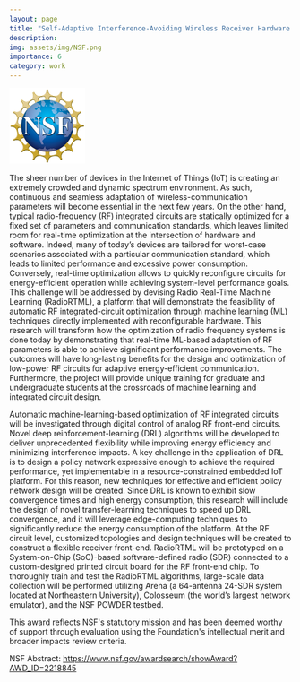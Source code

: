 ```yaml
---
layout: page
title: "Self-Adaptive Interference-Avoiding Wireless Receiver Hardware through Real-Time Learning-Based Automatic Optimization of Power-Efficient Integrated Circuits"
description:
img: assets/img/NSF.png
importance: 6
category: work
---
```


<style>
.nsf {
  width: 135px;
  height: 135px;
}
</style>
<img src="/assets/img/NSF.png" class="nsf" alt="NSF Logo">

The sheer number of devices in the Internet of Things (IoT) is creating an extremely crowded and dynamic spectrum environment. As such, continuous and seamless adaptation of wireless-communication parameters will become essential in the next few years. On the other hand, typical radio-frequency (RF) integrated circuits are statically optimized for a fixed set of parameters and communication standards, which leaves limited room for real-time optimization at the intersection of hardware and software. Indeed, many of today’s devices are tailored for worst-case scenarios associated with a particular communication standard, which leads to limited performance and excessive power consumption. Conversely, real-time optimization allows to quickly reconfigure circuits for energy-efficient operation while achieving system-level performance goals. This challenge will be addressed by devising Radio Real-Time Machine Learning (RadioRTML), a platform that will demonstrate the feasibility of automatic RF integrated-circuit optimization through machine learning (ML) techniques directly implemented with reconfigurable hardware. This research will transform how the optimization of radio frequency systems is done today by demonstrating that real-time ML-based adaptation of RF parameters is able to achieve significant performance improvements. The outcomes will have long-lasting benefits for the design and optimization of low-power RF circuits for adaptive energy-efficient communication. Furthermore, the project will provide unique training for graduate and undergraduate students at the crossroads of machine learning and integrated circuit design.

Automatic machine-learning-based optimization of RF integrated circuits will be investigated through digital control of analog RF front-end circuits. Novel deep reinforcement-learning (DRL) algorithms will be developed to deliver unprecedented flexibility while improving energy efficiency and minimizing interference impacts. A key challenge in the application of DRL is to design a policy network expressive enough to achieve the required performance, yet implementable in a resource-constrained embedded IoT platform. For this reason, new techniques for effective and efficient policy network design will be created. Since DRL is known to exhibit slow convergence times and high energy consumption, this research will include the design of novel transfer-learning techniques to speed up DRL convergence, and it will leverage edge-computing techniques to significantly reduce the energy consumption of the platform. At the RF circuit level, customized topologies and design techniques will be created to construct a flexible receiver front-end. RadioRTML will be prototyped on a System-on-Chip (SoC)-based software-defined radio (SDR) connected to a custom-designed printed circuit board for the RF front-end chip. To thoroughly train and test the RadioRTML algorithms, large-scale data collection will be performed utilizing Arena (a 64-antenna 24-SDR system located at Northeastern University), Colosseum (the world’s largest network emulator), and the NSF POWDER testbed.

This award reflects NSF's statutory mission and has been deemed worthy of support through evaluation using the Foundation's intellectual merit and broader impacts review criteria.

NSF Abstract: <a href="https://www.nsf.gov/awardsearch/showAward?AWD_ID=2218845">https://www.nsf.gov/awardsearch/showAward?AWD_ID=2218845</a> 
